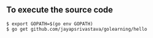 ## To execute the source code

```
$ export GOPATH=$(go env GOPATH)
$ go get github.com/jayapsrivastava/golearning/hello

```
